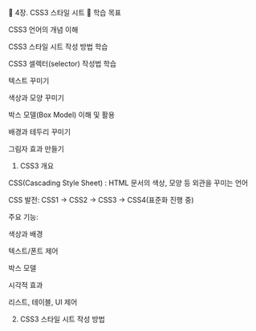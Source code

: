 📘 4장. CSS3 스타일 시트
🎯 학습 목표

CSS3 언어의 개념 이해

CSS3 스타일 시트 작성 방법 학습

CSS3 셀렉터(selector) 작성법 학습

텍스트 꾸미기

색상과 모양 꾸미기

박스 모델(Box Model) 이해 및 활용

배경과 테두리 꾸미기

그림자 효과 만들기

1. CSS3 개요

CSS(Cascading Style Sheet) : HTML 문서의 색상, 모양 등 외관을 꾸미는 언어

CSS 발전: CSS1 → CSS2 → CSS3 → CSS4(표준화 진행 중)

주요 기능:

색상과 배경

텍스트/폰트 제어

박스 모델

시각적 효과

리스트, 테이블, UI 제어

2. CSS3 스타일 시트 작성 방법

<style> 태그 내부 작성 (문서 전체 적용)

style 속성 사용 (해당 태그에만 적용)

외부 .css 파일 작성 후 불러오기

<link> 태그 사용

@import 구문 사용

3. CSS3 규칙

상속: 자식 태그는 부모의 스타일 일부를 상속받음

합치기(Cascading) & 오버라이딩(Overriding)

여러 스타일이 적용될 경우 우선순위 존재

우선순위: 브라우저 기본 < 외부 CSS < <style> 태그 < style 속성

4. 셀렉터(Selector)

태그 셀렉터 : 태그 이름 사용

class 셀렉터 (.class) : 여러 태그를 그룹화

id 셀렉터 (#id) : 특정 태그에만 적용 (고유 ID 필요)

자식 셀렉터 (>) : 직계 자식 선택

자손 셀렉터 (공백) : 모든 하위 요소 선택

전체 셀렉터 (*) : 모든 태그에 적용

속성 셀렉터 : 특정 속성을 가진 태그 선택 (input[type=text])

가상 클래스(pseudo-class)

:hover → 마우스 올렸을 때

:visited → 방문한 링크

:first-letter → 첫 글자 등

5. 색상 표현

3가지 방법

16진수 코드: #8A2BE2

RGB: rgb(138, 43, 226)

색 이름: blueviolet

관련 프로퍼티

color : 글자색

background-color : 배경색

border-color : 테두리 색

6. 텍스트 꾸미기

text-align : 정렬 (left, center, right, justify)

text-indent : 들여쓰기

text-decoration : 밑줄, 취소선, 윗줄

폰트 관련 프로퍼티

font-family : 폰트 지정

font-size : 크기(px, em, %, medium 등)

font-style : italic, oblique

font-weight : bold, 100~900

7. 박스 모델(Box Model)

구성 요소:

Content : 실제 내용

Padding : 내용과 테두리 사이 여백

Border : 테두리

Margin : 박스와 박스 사이 간격

관련 속성:

width, height

margin, padding

border (굵기, 색상, 스타일 지정)

border-radius : 둥근 모서리

border-image : 이미지 테두리

8. 배경 꾸미기

background-color : 배경 색

background-image : 배경 이미지

background-position : 배경 위치

background-repeat : 반복 여부 (repeat, repeat-x, repeat-y, no-repeat)

background-size : 크기 지정

background (단축 프로퍼티)

9. 그림자 효과

텍스트 그림자 : text-shadow

예: text-shadow: 3px 3px 5px red;

박스 그림자 : box-shadow

예: box-shadow: 10px 10px 5px gray;

10. 마우스 커서 제어

cursor 속성으로 커서 모양 변경

예:

cursor: pointer; (손가락 모양)

cursor: crosshair; (십자)

cursor: help; (도움말)

✅ 이 장에서는 CSS3 기본 개념, 스타일 작성법, 셀렉터, 색상/폰트/박스 모델/배경/그림자 효과까지 전반적인 CSS3 기초 스타일링 방법을 배웠습니다.
